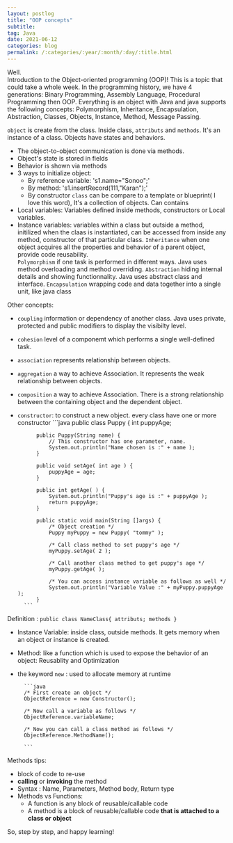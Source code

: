 ```yaml
---
layout: postlog
title: "OOP concepts"
subtitle:
tag: Java
date: 2021-06-12
categories: blog
permalink: /:categories/:year/:month/:day/:title.html
---
```

Well.   
Introduction to the Object-oriented programming (OOP)! This is a topic that could take a whole week. In the programming history, we have 4 generations: Binary Programming, Assembly Language, Procedural Programming then OOP. Everything is an object with Java and java supports the following concepts: Polymorphism, Inheritance, Encapsulation, Abstraction, Classes, Objects, Instance, Method, Message Passing.  


`object` is create from the class. Inside class, `attributs` and `methods`.  It's an instance of a class. Objects have states and behaviors.  
- The object-to-object communication is done via methods.  
- Object's state is stored in fields
- Behavior is shown via methods 
- 3 ways to initialize object:
  - By reference variable: 's1.name="Sonoo";'
  - By method: 's1.insertRecord(111,"Karan");'
  - By constructor
`class` can be compare to a template or blueprint( I love this word), It's a collection of objects. 
Can contains 
- Local variables: Variables defined inside methods, constructors or Local variables. 
- Instance variables: variables within a class but outside a method, initilized when the claas is instantiated, can be accessed from inside any method, constructor of that particular class.
`Inheritance` when one object acquires all the properties and behavior of a parent object, provide code reusability.  
`Polymorphism` if one task is performed in different ways. Java uses method overloading and method overriding.
`Abstraction` hiding internal details and showing functionnality. Java uses abstract class and interface.
`Encapsulation` wrapping code and data together into a single unit, like java class

Other concepts:
- `coupling` information or dependency of another class. Java uses private, protected and public modifiers to display the visibilty level.
- `cohesion` level of a componemt which performs a single well-defined task. 
- `association` represents relationship between objects. 
- `aggregation` a way to achieve Association. It represents the weak relationship between objects.
- `composition` a way to achieve Association. There is a strong relationship between the containing object and the dependent object.
- `constructor`: to construct a new object. every class have one or more  constructor
		```java
			public class Puppy {
			int puppyAge;

			public Puppy(String name) {
				// This constructor has one parameter, name.
				System.out.println("Name chosen is :" + name );
			}

			public void setAge( int age ) {
				puppyAge = age;
			}

			public int getAge( ) {
				System.out.println("Puppy's age is :" + puppyAge );
				return puppyAge;
			}

			public static void main(String []args) {
				/* Object creation */
				Puppy myPuppy = new Puppy( "tommy" );

				/* Call class method to set puppy's age */
				myPuppy.setAge( 2 );

				/* Call another class method to get puppy's age */
				myPuppy.getAge( );

				/* You can access instance variable as follows as well */
				System.out.println("Variable Value :" + myPuppy.puppyAge );
			}
		```


Definition : `public class NameClass{ attributs; methods }`
- Instance Variable: inside class, outside methods. It gets memory when an object or instance is created.
- Method: like a function which is used to expose the behavior of an object: Reusablity and Optimization
- the keyword `new` : used to allocate memory at runtime
  
		```java
		/* First create an object */
		ObjectReference = new Constructor();

		/* Now call a variable as follows */
		ObjectReference.variableName;

		/* Now you can call a class method as follows */
		ObjectReference.MethodName();

		```


Methods tips:
- block of code to re-use
- **calling** or **invoking** the method
- Syntax : Name, Parameters, Method body, Return type
- Methods vs Functions:
    - A function is any block of reusable/callable code
    - A method is a block of reusable/callable code **that is attached to a class or object**



So, step by step, and happy learning!